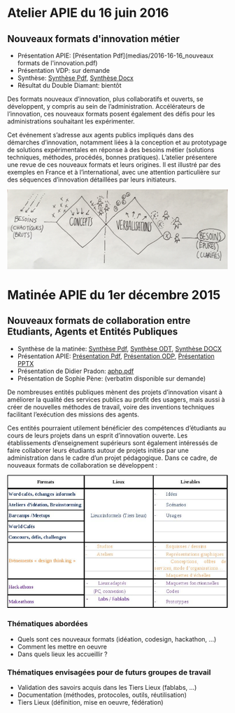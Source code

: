 # Atelier APIE du 16 juin 2016

## Nouveaux formats d'innovation métier

* Présentation APIE: [Présentation Pdf](medias/2016-16-16_nouveaux formats de l'innovation.pdf)
* Présentation VDP: sur demande
* Synthèse: [Synthèse Pdf](medias/Synthese.pdf), [Synthèse Docx](medias/Synthese.docx)
* Résultat du Double Diamant: bientôt

Des formats nouveaux d’innovation, plus collaboratifs et ouverts, se développent, y compris au sein de l’administration. Accélérateurs de l’innovation, ces nouveaux formats posent également des défis pour les administrations souhaitant les expérimenter. 

Cet événement s’adresse aux agents publics impliqués dans des démarches d’innovation, notamment liées à la conception et au prototypage de solutions expérimentales en réponse à des besoins métier (solutions techniques, méthodes, procédés, bonnes pratiques). L’atelier présentere une revue de ces nouveaux formats et leurs origines. Il est illustré par des exemples en France et à l’international, avec une attention particulière sur des séquences d’innovation détaillées par leurs initiateurs. 

![Double Diamant](medias/dd.jpg)

# Matinée APIE du 1er décembre 2015

## Nouveaux formats de collaboration entre Etudiants, Agents et Entités Publiques

* Synthèse de la matinée: [Synthèse Pdf](medias/NxF-synthese.pdf), [Synthèse ODT](medias/NxF-synthese.odt), [Synthèse DOCX](medias/NxF-synthese.docx) 
* Présentation APIE: [Présentation Pdf](medias/NxF-pres.pdf), [Présentation ODP](medias/NxF-pres.odp), [Présentation PPTX](medias/NxF-pres.pptx)
* Présentation de Didier Pradon: [aphp.pdf](medias/aphp.pdf)
* Présentation de Sophie Pène: (verbatim disponible sur demande)

De nombreuses entités publiques mènent des projets d’innovation visant à améliorer la qualité des services publics au profit des usagers, mais aussi à créer de nouvelles méthodes de travail, voire des inventions techniques facilitant l’exécution des missions des agents. 

Ces entités pourraient utilement bénéficier des compétences  d’étudiants au cours de leurs projets dans un esprit d’innovation ouverte. Les établissements d’enseignement supérieurs sont également intéressés de faire collaborer leurs étudiants autour de projets initiés par une administration dans le cadre d’un projet pédagogique. Dans ce cadre, de nouveaux formats de collaboration se développent : 

![GitHub Logo](medias/tableau.jpg)

### Thématiques abordées
* Quels sont ces nouveaux formats (idéation, codesign, hackathon, ...)
* Comment les mettre en oeuvre
* Dans quels lieux les accueillir ?

### Thématiques envisagées pour de futurs groupes de travail
* Validation des savoirs acquis dans les Tiers Lieux (fablabs, ...)
* Documentation (méthodes, protocoles, outils, réutilisation)
* Tiers Lieux (définition, mise en oeuvre, fédération)
